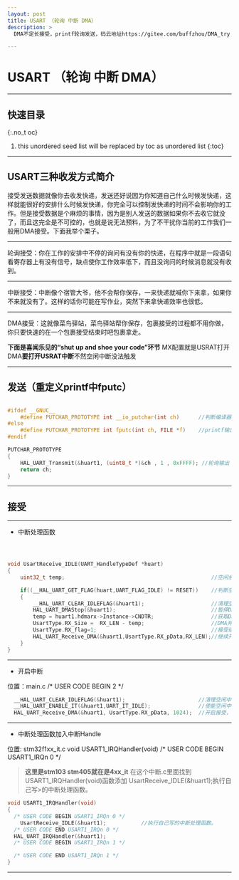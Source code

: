 ```yaml
---
layout: post
title: USART （轮询 中断 DMA）
description: >
  DMA不定长接受，printf轮询发送，码云地址https://gitee.com/buffzhou/DMA_try

---
```

# USART （轮询 中断 DMA）

-----------
## 快速目录
{:.no_t
oc}
1. this unordered seed list will be replaced by toc as unordered list
{:toc}

-----------
## USART三种收发方式简介

接受发送数据就像你去收发快递，发送还好说因为你知道自己什么时候发快递，这样就能很好的安排什么时候发快递，你完全可以控制发快递的时间不会影响你的工作。但是接受数据是个麻烦的事情，因为是别人发送的数据如果你不去收它就没了，而且这完全是不可控的，也就是说无法预料，为了不干扰你当前的工作我们一般用DMA接受。下面我举个栗子。

---

轮询接受：你在工作的安排中不停的询问有没有你的快递，在程序中就是一段语句看寄存器上有没有信号，缺点使你工作效率低下，而且没询问的时候消息就没有收到。

---
中断接受：中断像个宿管大爷，他不会帮你保存，一来快递就喊你下来拿，如果你不来就没有了。这样的话你可能在写作业，突然下来拿快递效率也很低。

---

DMA接受：这就像菜鸟驿站，菜鸟驿站帮你保存，包裹接受的过程都不用你做，你只要快速的在一个包裹接受结束时吧包裹拿走。

**下面是喜闻乐见的“shut up and shoe your code”环节**
MX配置就是USRAT打开DMA**要打开USRAT中断**不然空闲中断没法触发

---

## 发送（重定义printf中fputc）

~~~c

#ifdef __GNUC__
	#define PUTCHAR_PROTOTYPE int __io_putchar(int ch)      //判断编译器
#else
	#define PUTCHAR_PROTOTYPE int fputc(int ch, FILE *f)    //printf输出到串口，需要将fputc里面的输出指向串口(重定向)
#endif

PUTCHAR_PROTOTYPE
{
	HAL_UART_Transmit(&huart1, (uint8_t *)&ch , 1 , 0xFFFF); //轮询输出
	return ch;
}

~~~
   
---

## 接受

---
* 中断处理函数

~~~c



void UsartReceive_IDLE(UART_HandleTypeDef *huart)
{
    uint32_t temp;                                              //空闲余量

    if((__HAL_UART_GET_FLAG(huart,UART_FLAG_IDLE) != RESET))    //判断空闲中断有没有触发
    { 
        __HAL_UART_CLEAR_IDLEFLAG(&huart1);                     //清理空闲中断有没有触发
        HAL_UART_DMAStop(&huart1);                              //暂停DMA，因为操作时不能改DMA
        temp = huart1.hdmarx->Instance->CNDTR;                  //获取DMA余量
        UsartType.RX_Size =  RX_LEN - temp;                     //DMA开启空间 - DMA余量 = 收取的实际长度值
        UsartType.RX_flag=1;                                    //接受结构体设置flag，告知有新串口输入
        HAL_UART_Receive_DMA(&huart1,UsartType.RX_pData,RX_LEN);//继续开启DMA为了下一段输入
    }
}

~~~
---

* 开启中断
  
位置：main.c   /* USER CODE BEGIN 2 */

~~~c
  __HAL_UART_CLEAR_IDLEFLAG(&huart1);                       //清理空闲中断flag
  __HAL_UART_ENABLE_IT(&huart1,UART_IT_IDLE);               //使能空闲中断
  HAL_UART_Receive_DMA(&huart1, UsartType.RX_pData, 1024);  //开启接受，这样才能有空闲中断触发，一定要加上
~~~


---

* 中断处理函数加入中断Handle

位置: stm32f1xx_it.c   void USART1_IRQHandler(void)  /* USER CODE BEGIN USART1_IRQn 0 */
>**这里是stm103 stm405就在是4xx_it** 在这个中断.c里面找到USART1_IRQHandler(void)函数添加 UsartReceive_IDLE(&huart1);执行自己写>的中断处理函数。


~~~c
void USART1_IRQHandler(void)
{
  /* USER CODE BEGIN USART1_IRQn 0 */
	UsartReceive_IDLE(&huart1);           //执行自己写的中断处理函数。
  /* USER CODE END USART1_IRQn 0 */
  HAL_UART_IRQHandler(&huart1);
  /* USER CODE BEGIN USART1_IRQn 1 */

  /* USER CODE END USART1_IRQn 1 */
}
~~~
---

